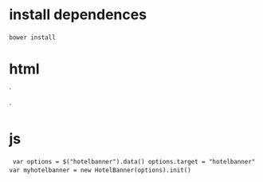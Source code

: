 # install dependences

`bower install`

# html

 `  <div style="display:none">
     <img src="assets/img/logo_placeholder.png">
     <img src="assets/img/info_English.png">
   </div>

   <hotelbanner data-image="assets/img/logo_placeholder.png"
                data-bgcolor="#000f23"
                data-lang="assets/img/info_English.png"
                data-name="hotelbanner"
                data-width="720"></hotelbanner>`

# js

  ` var options = $("hotelbanner").data()
    options.target = "hotelbanner"
    var myhotelbanner = new HotelBanner(options).init()`
